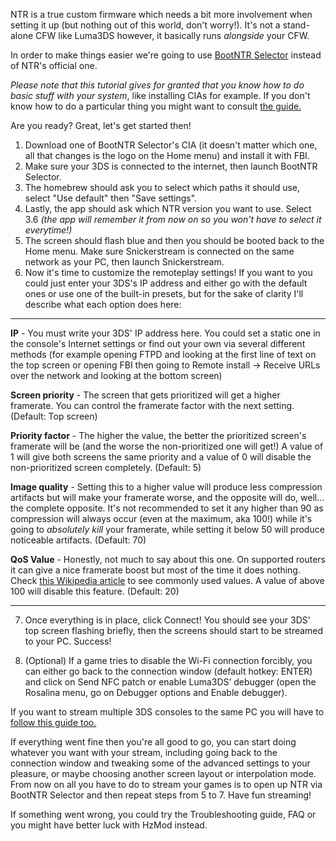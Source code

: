 NTR is a true custom firmware which needs a bit more involvement when setting it up (but nothing out of this world, don't worry!). It's not a stand-alone CFW like Luma3DS however, it basically runs _alongside_ your CFW.

In order to make things easier we're going to use [BootNTR Selector](https://gbatemp.net/threads/release-bootntr-selector.432911/) instead of NTR's official one.

_Please note that this tutorial gives for granted that you know how to do basic stuff with your system_, like installing CIAs for example. If you don't know how to do a particular thing you might want to consult [the guide.](https://3ds.hacks.guide/)

Are you ready? Great, let's get started then!

1. Download one of BootNTR Selector's CIA (it doesn't matter which one, all that changes is the logo on the Home menu) and install it with FBI.
2. Make sure your 3DS is connected to the internet, then launch BootNTR Selector.
3. The homebrew should ask you to select which paths it should use, select "Use default" then "Save settings".
4. Lastly, the app should ask which NTR version you want to use. Select 3.6 _(the app will remember it from now on so you won't have to select it everytime!)_
5. The screen should flash blue and then you should be booted back to the Home menu. Make sure Snickerstream is connected on the same network as your PC, then launch Snickerstream.
6. Now it's time to customize the remoteplay settings! If you want to you could just enter your 3DS's IP address and either go with the default ones or use one of the built-in presets, but for the sake of clarity I'll describe what each option does here:

***

**IP** - You must write your 3DS' IP address here. You could set a static one in the console's Internet settings or find out your own via several different methods (for example opening FTPD and looking at the first line of text on the top screen or opening FBI then going to Remote install -> Receive URLs over the network and looking at the bottom screen)

**Screen priority** - The screen that gets prioritized will get a higher framerate. You can control the framerate factor with the next setting. (Default: Top screen)

**Priority factor** - The higher the value, the better the prioritized screen's framerate will be (and the worse the non-prioritized one will get!) A value of 1 will give both screens the same priority and a value of 0 will disable the non-prioritized screen completely. (Default: 5)

**Image quality** - Setting this to a higher value will produce less compression artifacts but will make your framerate worse, and the opposite will do, well... the complete opposite. It's not recommended to set it any higher than 90 as compression will always occur (even at the maximum, aka 100!) while it's going to _absolutely kill_ your framerate, while setting it below 50 will produce noticeable artifacts. (Default: 70)

**QoS Value** - Honestly, not much to say about this one. On supported routers it can give a nice framerate boost but most of the time it does nothing. Check [this Wikipedia article](https://en.wikipedia.org/wiki/Differentiated_services#Commonly_used_DSCP_values) to see commonly used values. A value of above 100 will disable this feature. (Default: 20)

***

7. Once everything is in place, click Connect! You should see your 3DS' top screen flashing briefly, then the screens should start to be streamed to your PC. Success!

8. (Optional) If a game tries to disable the Wi-Fi connection forcibly, you can either go back to the connection window (default hotkey: ENTER) and click on Send NFC patch or enable Luma3DS’ debugger (open the Rosalina menu, go on Debugger options and Enable debugger). 

If you want to stream multiple 3DS consoles to the same PC you will have to [follow this guide too.](https://github.com/RattletraPM/Snickerstream/wiki/Multiple-3DS-streaming-guide)

If everything went fine then you're all good to go, you can start doing whatever you want with your stream, including going back to the connection window and tweaking some of the advanced settings to your pleasure, or maybe choosing another screen layout or interpolation mode. From now on all you have to do to stream your games is to open up NTR via BootNTR Selector and then repeat steps from 5 to 7. Have fun streaming!

If something went wrong, you could try the Troubleshooting guide, FAQ or you might have better luck with HzMod instead.